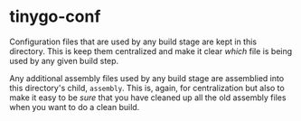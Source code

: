 # tinygo-conf

Configuration files that are used by any build stage are kept in this directory.
This is keep them centralized and make it clear _which_ file is being used by
any given build step.

Any additional assembly files used by any build stage are assemblied into
this directory's child, `assembly`.  This is, again, for centralization but
also to make it easy to be _sure_ that you have cleaned up all the old
assembly files when you want to do a clean build.

